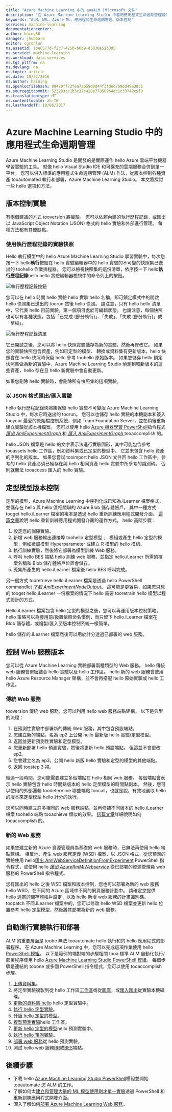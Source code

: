 ```yaml
---
title: "Azure Machine Learning 中的 aaaALM |Microsoft 文件"
description: "在 Azure Machine Learning Studio 中套用應用程式生命週期管理最佳作法"
keywords: "ALM、AML、Azure ML、應用程式生命週期管理、版本控制"
services: machine-learning
documentationcenter: 
author: hning86
manager: jhubbard
editor: cgronlun
ms.assetid: 1be6577d-f2c7-425b-b6b9-d5038e52b395
ms.service: machine-learning
ms.workload: data-services
ms.tgt_pltfrm: na
ms.devlang: na
ms.topic: article
ms.date: 10/27/2016
ms.author: haining
ms.openlocfilehash: 99470ff72fea7ab59d9d44f3fded7b9dd49a38c1
ms.sourcegitcommit: 523283cc1b3c37c428e77850964dc1c33742c5f0
ms.translationtype: MT
ms.contentlocale: zh-TW
ms.lasthandoff: 10/06/2017
---
```

# <a name="application-lifecycle-management-in-azure-machine-learning-studio"></a>Azure Machine Learning Studio 中的應用程式生命週期管理
Azure Machine Learning Studio 是開發的是實際運作 hello Azure 雲端平台機器學習實驗的工具。 就像 hello Visual Studio IDE 和可擴充的雲端服務合併到單一平台。 您可以併入標準的應用程式生命週期管理 (ALM) 作法，從版本控制各種資產 tooautomated 執行和部署，Azure Machine Learning Studio。 本文將探討一些 hello 選項和方法。

## <a name="versioning-experiment"></a>版本控制實驗
有兩個建議的方式 tooversion 將實驗。 您可以依賴內建的執行歷程記錄，或匯出以 JavaScript Object Notation (JSON) 格式的 hello 實驗和外部進行管理。 每種方法都有其優缺點。

### <a name="experiment-snapshots-using-run-history"></a>使用執行歷程記錄的實驗快照
Hello 執行模型中的 hello Azure Machine Learning Studio 學習實驗中，每次您按一下 hello**執行**按鈕在 hello 實驗編輯器中的 hello 實驗的不可變的快照集已送出的 toohello 作業排程器。 您可以檢視快照集的這份清單，依序按一下 hello**執行歷程記錄**hello hello 實驗編輯器檢視中的命令列上的按鈕。

![執行歷程記錄按鈕](media/machine-learning-version-control/runhistory.png)

您可以在 hello 時間 hello 實驗 hello 實驗 hello 名稱，即可鎖定模式中的開啟 hello 快照集已送出的 toorun 然後 hello 快照。 請注意，只有 hello hello 清單中，它代表 hello 目前實驗，第一個項目處於可編輯狀態。 也請注意，每個快照也可以有各種狀態，包括「已完成 (部分執行)」、「失敗」、「失敗 (部分執行)」或「草稿」。

![執行歷程記錄清單](media/machine-learning-version-control/runhistorylist.png)

它已開啟之後，您可以將 hello 快照實驗儲存為新的實驗，然後再修改它。 如果您的實驗快照包含資產，例如已定型的模型、 轉換或資料集有更新版本，hello 快照會在 hello 快照時保留 hello 參考 toohello 原始版本。 如果您儲存 hello 鎖定快照集做為新的實驗中，Azure Machine Learning Studio 偵測到較新版本的這些資產，hello 存在且 hello 新實驗中會自動更新。

如果您刪除 hello 實驗時，會刪除所有快照集的這項實驗。

### <a name="exportimport-experiment-in-json-format"></a>以 JSON 格式匯出/匯入實驗
hello 執行歷程記錄快照集保留 hello 實驗不可變版 Azure Machine Learning Studio 中，每次它時送出的 toorun。 您可以也儲存 hello 實驗的本機副本和簽入 tooyour 最愛的原始檔控制系統，例如 Team Foundation Server，並在稍後重新建立實驗從該本機檔案。 您可以使用 hello [Azure 機器學習 PowerShell](http://aka.ms/amlps)指令程式[*匯出 AmlExperimentGraph* ](https://github.com/hning86/azuremlps#export-amlexperimentgraph)和[ *匯入 AmlExperimentGraph* ](https://github.com/hning86/azuremlps#import-amlexperimentgraph) tooaccomplish 的。

hello JSON 檔案是 hello 的文字表示法進行實驗圖形，其中可能包含參考 tooassets hello 工作區，例如資料集或已定型的模型中。 它並未包含 hello 資產的序列化的版本。 如果您嘗試 tooimport hello JSON 文件回 hello 工作區中，參考的 hello 資產必須已經存在與 hello 相同資產 hello 實驗中所參考的識別碼。 否則就無法 tooaccess 匯入的 hello 實驗。

## <a name="versioning-trained-model"></a>定型模型版本控制
定型的模型，Azure Machine Learning 中序列化成已知為.iLearner 檔案格式，並儲存在 hello 與 hello 區相關聯的 Azure Blob 儲存體帳戶。 其中一種方式 tooget hello.iLearner 檔案的複本是透過 hello 重新訓練應用程式開發介面。 [這篇文章](machine-learning-retrain-models-programmatically.md)說明 hello 重新訓練應用程式開發介面的運作方式。 hello 高階步驟：

1. 設定您的訓練實驗。
2. 新增 web 服務輸出連接埠 toohello 定型模型 」 模組或產生 hello 定型的模型，例如微調模型 Hyperparameter 或建立 R 模型的 hello 模組。
3. 執行訓練實驗，然後將它部署為模型訓練 Web 服務。
4. 呼叫 hello BES 端點 hello 訓練 web 服務，並指定 hello.iLearner 所需的檔案名稱和 Blob 儲存體帳戶位置會儲存。
5. 蒐集所產生的 hello.iLearner 檔案後 hello BES 呼叫完成。

另一個方式 tooretrieve hello.iLearner 檔案是透過 hello PowerShell commandlet [*下載 AmlExperimentNodeOutput*](https://github.com/hning86/azuremlps#download-amlexperimentnodeoutput)。 這可能是更容易，如果您只想的 tooget hello.iLearner 一份檔案的情況下 hello 需要 tooretrain hello 模型以程式設計的方式。

Hello.iLearner 檔案包含 hello 定型的模型之後，您可以再運用版本控制策略。 hello 策略可以為套用前/後置依照命名慣例，而只留下 hello.iLearner 檔案在 Blob 儲存體，或複製/匯入至版本控制系統一樣簡單。

hello 儲存的.iLearner 檔案然後可以用於計分透過已部署的 web 服務。

## <a name="versioning-web-service"></a>控制 Web 服務版本
您可以從 Azure Machine Learning 實驗部署兩種類型的 Web 服務。 hello 傳統 web 服務會緊密結合 hello 實驗以及 hello 工作區。 hello 新的 web 服務會使用 hello Azure Resource Manager 架構，並不會再搭配 hello 原始實驗或 hello 工作區。

### <a name="classic-web-service"></a>傳統 Web 服務
tooversion 傳統 web 服務，您可以利用 hello web 服務端點建構。 以下是典型的流程︰

1. 在預測性實驗中部署新的傳統 Web 服務，其中包含預設端點。
2. 您建立新的端點，名為 ep2 上公開 hello 最新版 hello 實驗/定型模型。
3. 返回並更新預測性實驗和定型模型。
4. 您重新部署 hello 預測實驗，然後將更新 hello 預設端點。 但這並不會更改 ep2。
5. 您會建立名為 ep3，公開 hello 新版 hello 實驗和定型的模型的其他端點。
6. 返回 toostep 3 視。

經過一段時間，您可能需要建立多個端點在 hello 相同 web 服務。 每個端點會表示 hello 實驗包含 hello 時間點版本的 hello 定型模型的時間點副本。 然後，您可以使用的外部邏輯 toodetermine 哪些端點 toocall，也就是說，有效地選取 hello 的版本來定型模型 hello 計分的執行。

您可以同時建立許多相同的 web 服務端點，並再修補不同版本的 hello.iLearner 檔案 toohello 端點 tooachieve 類似的效果。 [這篇文章](machine-learning-create-models-and-endpoints-with-powershell.md)詳細說明如何 tooaccomplish 的。

### <a name="new-web-service"></a>新的 Web 服務
如果您建立新的 Azure 資源管理員為基礎的 web 服務時，已無法再使用 hello 端點建構。 相反地，產生 web 服務定義 (WSD) 檔案，以 JSON 格式，從您預測的實驗使用 hello[匯出 AmlWebServiceDefinitionFromExperiment](https://github.com/hning86/azuremlps#export-amlwebservicedefinitionfromexperiment) PowerShell 指令程式，或使用 hello [*匯出 AzureRmMlWebservice* ](https://msdn.microsoft.com/library/azure/mt767935.aspx)從已部署的資源管理員 web 服務的 PowerShell 指令程式。

您有匯出的 hello 之後 WSD 檔案和版本控制，您也可以部署為新的 web 服務 hello WSD，在不同的 Azure 區域中不同的網頁服務計劃中。 請確定您提供 hello 適當的儲存體帳戶設定，以及 hello 新增 web 服務的計畫識別碼。 toopatch 不同.iLearner 檔案中的，您可以修改 hello WSD 檔案並更新 hello 位置參考 hello 定型模型，然後將其部署為新的 web 服務。

## <a name="automate-experiment-execution-and-deployment"></a>自動進行實驗執行和部署
ALM 的重要層面是 toobe 無法 tooautomate hello 執行和的 hello 應用程式的部署程序。 在 Azure Machine Learning 中，您可以完成這項作業使用 hello [PowerShell 模組](http://aka.ms/amlps)。 以下是範例的端對端的步驟相關 tooa 標準 ALM 自動化執行/部署程序使用 hello [Azure Machine Learning Studio PowerShell 模組](http://aka.ms/amlps)。 每個步驟是連結的 tooone 或多個 PowerShell 指令程式，您可以使用 tooaccomplish 步驟。

1. [上傳資料集](https://github.com/hning86/azuremlps#upload-amldataset)。
2. 將定型實驗複製到從 hello 工作區[工作區](https://github.com/hning86/azuremlps#copy-amlexperiment)或從[圖庫](https://github.com/hning86/azuremlps#copy-amlexperimentfromgallery)，或[匯入](https://github.com/hning86/azuremlps#import-amlexperimentgraph)[匯出](https://github.com/hning86/azuremlps#export-amlexperimentgraph)從實驗本機磁碟。
3. [更新的資料集 hello](https://github.com/hning86/azuremlps#update-amlexperimentuserasset) hello 定型實驗中。
4. [執行 hello 定型實驗](https://github.com/hning86/azuremlps#start-amlexperiment)。
5. [升級 hello 定型的模型](https://github.com/hning86/azuremlps#promote-amltrainedmodel)。
6. [複製預測實驗](https://github.com/hning86/azuremlps#copy-amlexperiment)hello 工作區。
7. [更新 hello 定型的模型](https://github.com/hning86/azuremlps#update-amlexperimentuserasset)hello 預測實驗中。
8. [執行 hello 預測實驗](https://github.com/hning86/azuremlps#start-amlexperiment)。
9. [部署 web 服務](https://github.com/hning86/azuremlps#new-amlwebservice)從 hello 預測實驗。
10. 測試 hello web 服務[RR](https://github.com/hning86/azuremlps#invoke-amlwebservicerrsendpoint)或[BES](https://github.com/hning86/azuremlps#invoke-amlwebservicebesendpoint)端點。

## <a name="next-steps"></a>後續步驟
* 下載 hello [Azure Machine Learning Studio PowerShell](http://aka.ms/amlps)模組並開始 tooautomate 您 ALM 的工作。
* 了解如何太[建立和管理大量的 ML 模型使用剛才單一實驗](machine-learning-create-models-and-endpoints-with-powershell.md)透過 PowerShell 和重新訓練應用程式開發介面。
* 深入了解如何[部署 Azure Machine Learning Web 服務](machine-learning-publish-a-machine-learning-web-service.md)。
